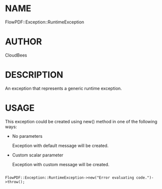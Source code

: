 # NAME

FlowPDF::Exception::RuntimeException

# AUTHOR

CloudBees

# DESCRIPTION

An exception that represents a generic runtime exception.

# USAGE

This exception could be created using new() method in one of the following ways:

- No parameters

    Exception with default message will be created.

- Custom scalar parameter

    Exception with custom message will be created.

```

FlowPDF::Exception::RuntimeException->new("Error evaluating code.")->throw();

```